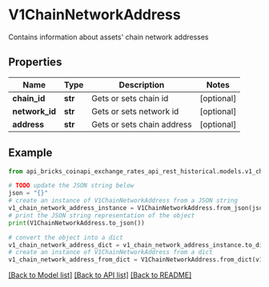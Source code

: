 # V1ChainNetworkAddress

Contains information about assets' chain network addresses

## Properties

Name | Type | Description | Notes
------------ | ------------- | ------------- | -------------
**chain_id** | **str** | Gets or sets chain id | [optional] 
**network_id** | **str** | Gets or sets network id | [optional] 
**address** | **str** | Gets or sets chain address | [optional] 

## Example

```python
from api_bricks_coinapi_exchange_rates_api_rest_historical.models.v1_chain_network_address import V1ChainNetworkAddress

# TODO update the JSON string below
json = "{}"
# create an instance of V1ChainNetworkAddress from a JSON string
v1_chain_network_address_instance = V1ChainNetworkAddress.from_json(json)
# print the JSON string representation of the object
print(V1ChainNetworkAddress.to_json())

# convert the object into a dict
v1_chain_network_address_dict = v1_chain_network_address_instance.to_dict()
# create an instance of V1ChainNetworkAddress from a dict
v1_chain_network_address_from_dict = V1ChainNetworkAddress.from_dict(v1_chain_network_address_dict)
```
[[Back to Model list]](../README.md#documentation-for-models) [[Back to API list]](../README.md#documentation-for-api-endpoints) [[Back to README]](../README.md)


